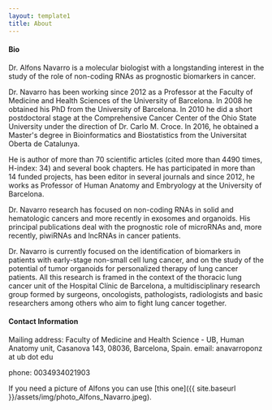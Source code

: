 ```yaml
---
layout: template1
title: About
---
```


#### Bio

Dr. Alfons Navarro is a molecular biologist with a longstanding interest in the study of the role of non-coding RNAs as prognostic biomarkers in cancer. 

Dr. Navarro has been working since 2012 as a Professor at the Faculty of Medicine and Health Sciences of the University of Barcelona. In 2008 he obtained his PhD from the University of Barcelona. In 2010 he did a short postdoctoral stage at the Comprehensive Cancer Center of the Ohio State University under the direction of Dr. Carlo M. Croce. In 2016, he obtained a Master's degree in Bioinformatics and Biostatistics from the Universitat Oberta de Catalunya. 

He is author of more than 70 scientific articles (cited more than 4490 times, H-index: 34) and several book chapters. He has participated in more than 14 funded projects, has been editor in several journals and since 2012, he works as Professor of Human Anatomy and Embryology at the University of Barcelona. 

Dr. Navarro research has focused on non-coding RNAs in solid and hematologic cancers and more recently in exosomes and organoids. His principal publications deal with the prognostic role of microRNAs and, more recently, piwiRNAs and lncRNAs in cancer patients. 

Dr. Navarro is currently focused on the identification of biomarkers in patients with early-stage non-small cell lung cancer, and on the study of the potential of tumor organoids for personalized therapy of lung cancer patients. All this research is framed in the context of the thoracic lung cancer unit of the Hospital Clínic de Barcelona, a multidisciplinary research group formed by surgeons, oncologists, pathologists, radiologists and basic researchers among others who aim to fight lung cancer together.



#### Contact Information

Mailing address: Faculty of Medicine and Health Science - UB, Human Anatomy unit, Casanova 143, 08036, Barcelona, Spain.
email: anavarroponz at ub dot edu

phone: 0034934021903

If you need a picture of Alfons you can use [this one]({{ site.baseurl }}/assets/img/photo_Alfons_Navarro.jpeg).

